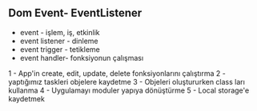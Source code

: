 ## Dom Event- EventListener


- event   -    işlem, iş, etkinlik
- event listener - dinleme
- event trigger  - tetikleme
- event handler-  fonksiyonun çalışması



1 - App'in create, edit, update, delete fonksiyonlarını çalıştırma 
2 - yaptığımız taskleri objelere kaydetme
3 - Objeleri oluştururken class ları kullanma
4 - Uygulamayı moduler yapıya dönüştürme
5 - Local storage'e kaydetmek 

